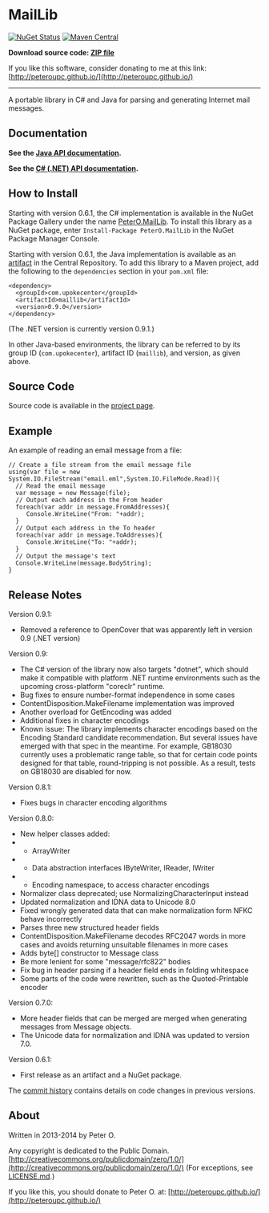 MailLib
=======

[![NuGet Status](http://img.shields.io/nuget/v/PeterO.MailLib.svg?style=flat)](https://www.nuget.org/packages/PeterO.MailLib)
[![Maven Central](https://img.shields.io/maven-central/v/com.upokecenter/maillib.svg?style=plastic)](https://search.maven.org/#search|ga|1|g%3A%22com.upokecenter%22%20AND%20a%3A%22maillib%22)

**Download source code: [ZIP file](https://github.com/peteroupc/MailLib/archive/master.zip)**

If you like this software, consider donating to me at this link: [http://peteroupc.github.io/](http://peteroupc.github.io/)

----

A portable library in C# and Java for parsing and generating Internet mail messages.

Documentation
------------

**See the [Java API documentation](https://peteroupc.github.io/MailLib/api/).**

**See the [C# (.NET) API documentation](https://peteroupc.github.io/MailLib/docs/).**

How to Install
---------
Starting with version 0.6.1, the C# implementation is available in the
NuGet Package Gallery under the name
[PeterO.MailLib](https://www.nuget.org/packages/PeterO.MailLib). To install
this library as a NuGet package, enter `Install-Package PeterO.MailLib` in the
NuGet Package Manager Console.

Starting with version 0.6.1, the Java implementation is available
as an [artifact](https://search.maven.org/#search|ga|1|g%3A%22com.upokecenter%22%20AND%20a%3A%22maillib%22) in the Central Repository. To add this library to a Maven
project, add the following to the `dependencies` section in your `pom.xml` file:

    <dependency>
      <groupId>com.upokecenter</groupId>
      <artifactId>maillib</artifactId>
      <version>0.9.0</version>
    </dependency>

(The .NET version is currently version 0.9.1.)

In other Java-based environments, the library can be referred to by its
group ID (`com.upokecenter`), artifact ID (`maillib`), and version, as given above.

Source Code
---------
Source code is available in the [project page](https://github.com/peteroupc/MailLib).

Example
---------

An example of reading an email message from a file:

    // Create a file stream from the email message file
    using(var file = new System.IO.FileStream("email.eml",System.IO.FileMode.Read)){
      // Read the email message
      var message = new Message(file);
      // Output each address in the From header
      foreach(var addr in message.FromAddresses){
         Console.WriteLine("From: "+addr);
      }
      // Output each address in the To header
      foreach(var addr in message.ToAddresses){
         Console.WriteLine("To: "+addr);
      }
      // Output the message's text
      Console.WriteLine(message.BodyString);
    }

Release Notes
---------

Version 0.9.1:

- Removed a reference to OpenCover that was apparently left in version 0.9 (.NET version)

Version 0.9:

- The C# version of the library now also targets "dotnet", which should make it compatible with platform .NET runtime
environments such as the upcoming cross-platform "coreclr" runtime.
- Bug fixes to ensure number-format independence in some cases
- ContentDisposition.MakeFilename implementation was improved
- Another overload for GetEncoding was added
- Additional fixes in character encodings
- Known issue: The library implements character encodings based on the Encoding Standard
candidate recommendation.  But several issues have emerged with that spec in the meantime.
For example, GB18030 currently uses a problematic range table, so that for certain code points designed
for that table, round-tripping is not possible.  As a result, tests on GB18030 are disabled
for now.

Version 0.8.1:

- Fixes bugs in character encoding algorithms

Version 0.8.0:

- New helper classes added:
- - ArrayWriter
- -  Data abstraction interfaces IByteWriter, IReader, IWriter
- -  Encoding namespace, to access character encodings
- Normalizer class deprecated; use NormalizingCharacterInput
  instead
- Updated normalization and IDNA data to Unicode 8.0
- Fixed wrongly generated data that can make normalization form NFKC
  behave incorrectly
- Parses three new structured header fields
- ContentDisposition.MakeFilename decodes RFC2047 words
  in more cases and avoids returning unsuitable filenames in more cases
- Adds byte[] constructor to Message class
- Be more lenient for some "message/rfc822" bodies
- Fix bug in header parsing if a header field ends in folding whitespace
- Some parts of the code were rewritten, such as the Quoted-Printable
  encoder

Version 0.7.0:

- More header fields that can be merged are merged when generating messages from Message objects.
- The Unicode data for normalization and IDNA was updated to version 7.0.

Version 0.6.1:

- First release as an artifact and a NuGet package.

The [commit history](https://github.com/peteroupc/MailLIb/commits/master)
contains details on code changes in previous versions.

About
-----------

Written in 2013-2014 by Peter O.

Any copyright is dedicated to the Public Domain.
[http://creativecommons.org/publicdomain/zero/1.0/](http://creativecommons.org/publicdomain/zero/1.0/)
(For exceptions, see  [LICENSE.md](https://github.com/peteroupc/MailLib/blob/master/LICENSE.md).)

If you like this, you should donate to Peter O.
at: [http://peteroupc.github.io/](http://peteroupc.github.io/)
